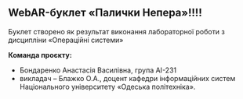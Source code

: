 ## WebAR-буклет «Палички Непера»!!!!

Буклет створено як результат виконання лабораторної роботи з дисципліни
«Операційні системи»

**Команда проєкту:**
- Бондаренко Анастасія Василівна, група AI-231
- викладач – Блажко О.А., доцент кафедри інформаційних систем Національного
університету «Одеська політехніка».

